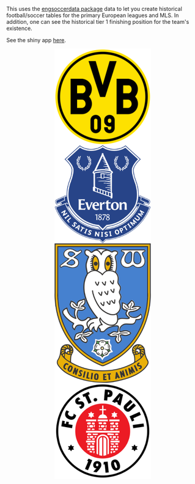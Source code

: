 This uses the [engsoccerdata package](https://github.com/jalapic/engsoccerdata) data to let you create historical football/soccer tables for the primary European leagues and MLS. In addition, one can see the historical tier 1 finishing position for the team's existence.

See the shiny app [here](https://micl.shinyapps.io/football/).

<img src="img/Borussia_Dortmund.svg" style="display:block; margin: 0 auto;" width=50%>

<img src="img/Everton.svg" style="display:block; margin: 0 auto;" width=50%>

<img src="img/Sheffield_Wednesday.svg" style="display:block; margin: 0 auto;" width=50%>

<img src="img/FC_St._Pauli.svg" style="display:block; margin: 0 auto;" width=50%>
